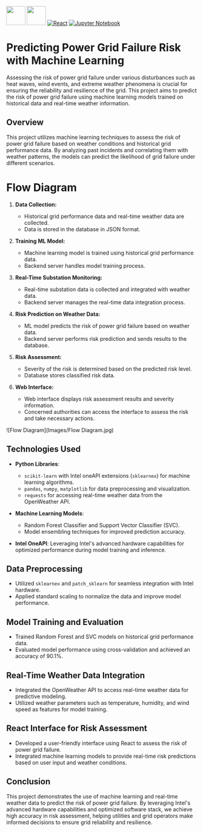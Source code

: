 [<img src="https://upload.wikimedia.org/wikipedia/commons/thumb/0/0e/Intel_logo_%282020%2C_light_blue%29.svg/300px-Intel_logo_%282020%2C_light_blue%29.svg.png" width="50">](https://www.intel.com/)
[<img src="https://www.intel.com/content/dam/develop/public/us/en/images/admin/oneapi-logo-rev-4x3-rwd.png" width="50">](https://www.intel.com/)
[![React](https://img.shields.io/badge/React-%2300D8FF.svg?style=flat&logo=react&logoColor=white)](https://reactjs.org/)
[![Jupyter Notebook](https://img.shields.io/badge/Jupyter%20Notebook-%23F37626.svg?style=flat&logo=jupyter&logoColor=white)](https://jupyter.org/)

# Predicting Power Grid Failure Risk with Machine Learning

Assessing the risk of power grid failure under various disturbances such as heat waves, wind events, and extreme weather phenomena is crucial for ensuring the reliability and resilience of the grid. This project aims to predict the risk of power grid failure using machine learning models trained on historical data and real-time weather information.

## Overview

This project utilizes machine learning techniques to assess the risk of power grid failure based on weather conditions and historical grid performance data. By analyzing past incidents and correlating them with weather patterns, the models can predict the likelihood of grid failure under different scenarios.

# Flow Diagram

1. **Data Collection:**
   - Historical grid performance data and real-time weather data are collected.
   - Data is stored in the database in JSON format.

2. **Training ML Model:**
   - Machine learning model is trained using historical grid performance data.
   - Backend server handles model training process.

3. **Real-Time Substation Monitoring:**
   - Real-time substation data is collected and integrated with weather data.
   - Backend server manages the real-time data integration process.

4. **Risk Prediction on Weather Data:**
   - ML model predicts the risk of power grid failure based on weather data.
   - Backend server performs risk prediction and sends results to the database.

5. **Risk Assessment:**
   - Severity of the risk is determined based on the predicted risk level.
   - Database stores classified risk data.

6. **Web Interface:**
   - Web interface displays risk assessment results and severity information.
   - Concerned authorities can access the interface to assess the risk and take necessary actions.

![Flow Diagram](Images/Flow Diagram.jpg)

## Technologies Used

- **Python Libraries**: 
  - `scikit-learn` with Intel oneAPI extensions (`sklearnex`) for machine learning algorithms.
  - `pandas`, `numpy`, `matplotlib` for data preprocessing and visualization.
  - `requests` for accessing real-time weather data from the OpenWeather API.

- **Machine Learning Models**: 
  - Random Forest Classifier and Support Vector Classifier (SVC).
  - Model ensembling techniques for improved prediction accuracy.

- **Intel OneAPI**: Leveraging Intel's advanced hardware capabilities for optimized performance during model training and inference.

## Data Preprocessing

- Utilized `sklearnex` and `patch_sklearn` for seamless integration with Intel hardware.
- Applied standard scaling to normalize the data and improve model performance.

## Model Training and Evaluation

- Trained Random Forest and SVC models on historical grid performance data.
- Evaluated model performance using cross-validation and achieved an accuracy of 90.1%.

## Real-Time Weather Data Integration

- Integrated the OpenWeather API to access real-time weather data for predictive modeling.
- Utilized weather parameters such as temperature, humidity, and wind speed as features for model training.

## React Interface for Risk Assessment

- Developed a user-friendly interface using React to assess the risk of power grid failure.
- Integrated machine learning models to provide real-time risk predictions based on user input and weather conditions.

## Conclusion

This project demonstrates the use of machine learning and real-time weather data to predict the risk of power grid failure. By leveraging Intel's advanced hardware capabilities and optimized software stack, we achieve high accuracy in risk assessment, helping utilities and grid operators make informed decisions to ensure grid reliability and resilience.
